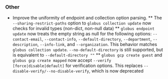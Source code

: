 ### Other

* Improve the uniformity of endpoint and collection option parsing.
** The `--sharing-restrict-paths` option to `globus collection update` now
   checks for invalid types (non-dict, non-null data)
** `globus endpoint update` now treats the empty string as null for the
   following options: `--contact-email`, `--contact-info`,
   `--default-directory`, `--department`, `--description`, `--info-link`,
   and `--organization`. This behavior matches `globus collection update`.
   `--no-default-directory` is still supported, but is equivalent to
   `--default-directory ""`
** `globus gcp create guest` and `globus gcp create mapped` now accept
   `--verify [force|disable|default]` for verification options. This replaces
   `--disable-verify/--no-disable-verify`, which is now deprecated
